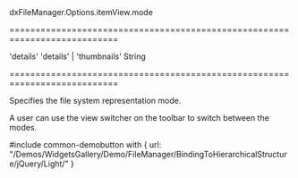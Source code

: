 <!--id-->dxFileManager.Options.itemView.mode<!--/id-->
===========================================================================
<!--default-->'details'<!--/default-->
<!--acceptValues-->'details' | 'thumbnails'<!--/acceptValues-->
<!--type-->String<!--/type-->
===========================================================================

<!--shortDescription-->
Specifies the file system representation mode.
<!--/shortDescription-->

<!--fullDescription-->
A user can use the view switcher on the toolbar to switch between the modes.

<!-- IMAGE -->

#include common-demobutton with {
    url: "/Demos/WidgetsGallery/Demo/FileManager/BindingToHierarchicalStructure/jQuery/Light/"
}
<!--/fullDescription-->